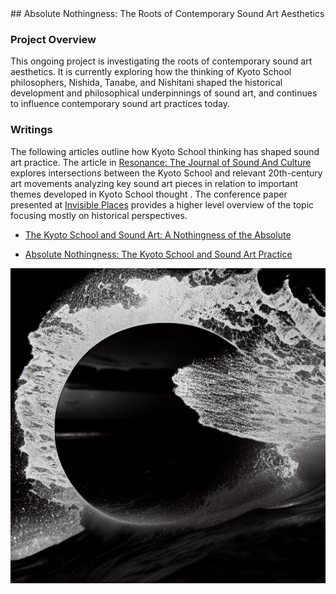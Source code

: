 <base target="_blank">
## Absolute Nothingness: The Roots of Contemporary Sound Art Aesthetics

### Project Overview

This ongoing project is investigating the roots of contemporary sound art aesthetics. It is currently exploring how the thinking of Kyoto School philosophers, Nishida, Tanabe, and Nishitani shaped the historical development and philosophical underpinnings of sound art, and continues to influence contemporary sound art practices today.

### Writings

The following articles outline how Kyoto School thinking has shaped sound art practice.
The article in [Resonance: The Journal of Sound And Culture](https://online.ucpress.edu/res/article/4/1/69/195805/The-Kyoto-School-and-Sound-ArtA-Nothingness-of-the) explores intersections between the Kyoto School and relevant 20th-century art movements analyzing key sound art pieces in relation to important themes developed in Kyoto School thought .
The conference paper presented at [Invisible Places](http://invisibleplaces.org/) provides a higher level overview of the topic focusing mostly on historical perspectives.


* [The Kyoto School and Sound Art: A Nothingness of the Absolute](https://doi.org/10.1525/res.2023.4.1.69)

* [Absolute Nothingness: The Kyoto School and Sound Art Practice](
https://www.researchgate.net/publication/318115471_Absolute_Nothingness_The_Kyoto_School_and_Sound_Art_Practice)

<img src="images/index2.png?raw=true"/><br/>